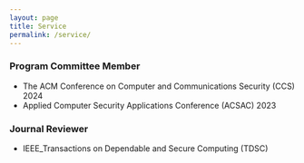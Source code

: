 ```yaml
---
layout: page
title: Service
permalink: /service/
---
```


### Program Committee Member

- The ACM Conference on Computer and Communications Security (CCS) 2024
- Applied Computer Security Applications Conference (ACSAC) 2023

### Journal Reviewer 

- IEEE_Transactions on Dependable and Secure Computing (TDSC)
